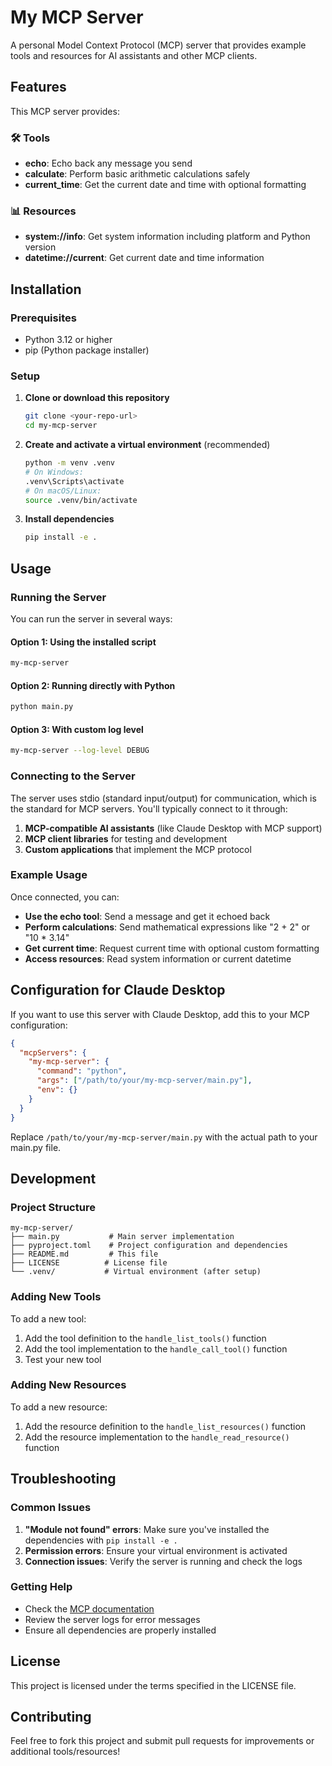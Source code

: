 # My MCP Server

A personal Model Context Protocol (MCP) server that provides example tools and resources for AI assistants and other MCP clients.

## Features

This MCP server provides:

### 🛠️ Tools

- **echo**: Echo back any message you send
- **calculate**: Perform basic arithmetic calculations safely
- **current_time**: Get the current date and time with optional formatting

### 📊 Resources

- **system://info**: Get system information including platform and Python version
- **datetime://current**: Get current date and time information

## Installation

### Prerequisites

- Python 3.12 or higher
- pip (Python package installer)

### Setup

1. **Clone or download this repository**

   ```bash
   git clone <your-repo-url>
   cd my-mcp-server
   ```

2. **Create and activate a virtual environment** (recommended)

   ```bash
   python -m venv .venv
   # On Windows:
   .venv\Scripts\activate
   # On macOS/Linux:
   source .venv/bin/activate
   ```

3. **Install dependencies**

   ```bash
   pip install -e .
   ```

## Usage

### Running the Server

You can run the server in several ways:

#### Option 1: Using the installed script

```bash
my-mcp-server
```

#### Option 2: Running directly with Python

```bash
python main.py
```

#### Option 3: With custom log level

```bash
my-mcp-server --log-level DEBUG
```

### Connecting to the Server

The server uses stdio (standard input/output) for communication, which is the standard for MCP servers. You'll typically connect to it through:

1. **MCP-compatible AI assistants** (like Claude Desktop with MCP support)
2. **MCP client libraries** for testing and development
3. **Custom applications** that implement the MCP protocol

### Example Usage

Once connected, you can:

- **Use the echo tool**: Send a message and get it echoed back
- **Perform calculations**: Send mathematical expressions like "2 + 2" or "10 * 3.14"
- **Get current time**: Request current time with optional custom formatting
- **Access resources**: Read system information or current datetime

## Configuration for Claude Desktop

If you want to use this server with Claude Desktop, add this to your MCP configuration:

```json
{
  "mcpServers": {
    "my-mcp-server": {
      "command": "python",
      "args": ["/path/to/your/my-mcp-server/main.py"],
      "env": {}
    }
  }
}
```

Replace `/path/to/your/my-mcp-server/main.py` with the actual path to your main.py file.

## Development

### Project Structure

```
my-mcp-server/
├── main.py           # Main server implementation
├── pyproject.toml    # Project configuration and dependencies
├── README.md         # This file
├── LICENSE          # License file
└── .venv/           # Virtual environment (after setup)
```

### Adding New Tools

To add a new tool:

1. Add the tool definition to the `handle_list_tools()` function
2. Add the tool implementation to the `handle_call_tool()` function
3. Test your new tool

### Adding New Resources

To add a new resource:

1. Add the resource definition to the `handle_list_resources()` function
2. Add the resource implementation to the `handle_read_resource()` function

## Troubleshooting

### Common Issues

1. **"Module not found" errors**: Make sure you've installed the dependencies with `pip install -e .`
2. **Permission errors**: Ensure your virtual environment is activated
3. **Connection issues**: Verify the server is running and check the logs

### Getting Help

- Check the [MCP documentation](https://modelcontextprotocol.io/)
- Review the server logs for error messages
- Ensure all dependencies are properly installed

## License

This project is licensed under the terms specified in the LICENSE file.

## Contributing

Feel free to fork this project and submit pull requests for improvements or additional tools/resources!
